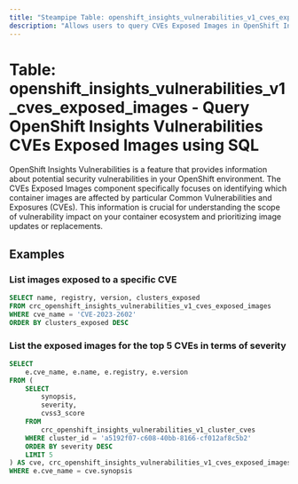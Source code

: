 ```yaml
---
title: "Steampipe Table: openshift_insights_vulnerabilities_v1_cves_exposed_images - Query OpenShift Insights Vulnerabilities CVEs Exposed Images using SQL"
description: "Allows users to query CVEs Exposed Images in OpenShift Insights Vulnerabilities, providing information about container images affected by specific Common Vulnerabilities and Exposures (CVEs)."
---
```


# Table: openshift_insights_vulnerabilities_v1_cves_exposed_images - Query OpenShift Insights Vulnerabilities CVEs Exposed Images using SQL

OpenShift Insights Vulnerabilities is a feature that provides information about potential security vulnerabilities in your OpenShift environment. The CVEs Exposed Images component specifically focuses on identifying which container images are affected by particular Common Vulnerabilities and Exposures (CVEs). This information is crucial for understanding the scope of vulnerability impact on your container ecosystem and prioritizing image updates or replacements.

## Examples

### List images exposed to a specific CVE

```sql
SELECT name, registry, version, clusters_exposed
FROM crc_openshift_insights_vulnerabilities_v1_cves_exposed_images
WHERE cve_name = 'CVE-2023-2602'
ORDER BY clusters_exposed DESC
```

### List the exposed images for the top 5 CVEs in terms of severity 

```sql
SELECT 
    e.cve_name, e.name, e.registry, e.version
FROM (
    SELECT 
        synopsis,
        severity,
        cvss3_score
    FROM
        crc_openshift_insights_vulnerabilities_v1_cluster_cves
    WHERE cluster_id = 'a5192f07-c608-40bb-8166-cf012af8c5b2'
    ORDER BY severity DESC
    LIMIT 5
) AS cve, crc_openshift_insights_vulnerabilities_v1_cves_exposed_images AS e
WHERE e.cve_name = cve.synopsis
```
